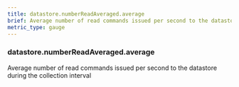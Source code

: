 ```yaml
---
title: datastore.numberReadAveraged.average
brief: Average number of read commands issued per second to the datastore during the collection interval
metric_type: gauge
---
```

### datastore.numberReadAveraged.average

Average number of read commands issued per second to the datastore during the collection interval